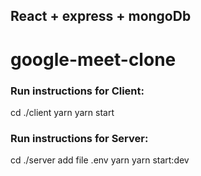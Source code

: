 ## React + express + mongoDb

# google-meet-clone

### Run instructions for Client:

cd ./client
yarn
yarn start

### Run instructions for Server:

cd ./server
add file .env
yarn
yarn start:dev
